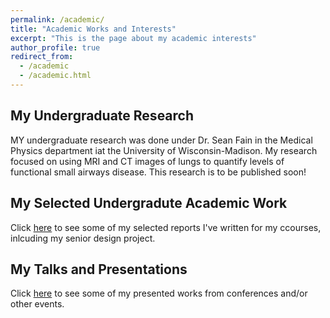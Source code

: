 ```yaml
---
permalink: /academic/
title: "Academic Works and Interests"
excerpt: "This is the page about my academic interests"
author_profile: true
redirect_from: 
  - /academic
  - /academic.html
---
```



## My Undergraduate Research

MY undergraduate research was done under Dr. Sean Fain in the Medical Physics department iat the University of Wisconsin-Madison. My research focused on using MRI and CT images of lungs to quantify levels of functional small airways disease. This research is to be published soon!


## My Selected Undergradute Academic Work

Click [here](https://photvedt.github.io/academic/selected_works/) to see some of my selected reports I've written for my ccourses, inlcuding my senior design project.


## My Talks and Presentations

Click [here](https://photvedt.github.io/academic/talks/) to see some of my presented works from conferences and/or other events.
